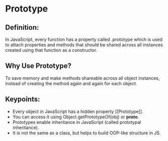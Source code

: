 # Prototype

## Definition:
In JavaScript, every function has a property called .prototype which is used to attach properties and methods that should be shared across all instances created using that function as a constructor.

## Why Use Prototype?
To save memory and make methods shareable across all object instances, instead of creating the method again and again for each object.

## Keypoints:
* Every object in JavaScript has a hidden property [[Prototype]].
* You can access it using Object.getPrototypeOf(obj) or __proto__.
* Prototypes enable inheritance in JavaScript (called prototypal inheritance).
* It is not the same as a class, but helps to build OOP-like structure in JS.